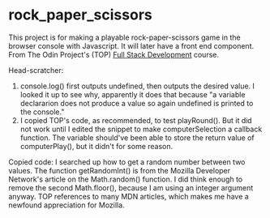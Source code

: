 # rock_paper_scissors

This project is for making a playable rock-paper-scissors game in the browser console with Javascript. It will later have a front end component. From The Odin Project's (TOP) [Full Stack Development](https://www.theodinproject.com/courses/web-development-101/lessons/rock-paper-scissors) course.

Head-scratcher:
1. console.log() first outputs undefined, then outputs the desired value. I looked it up to see why, apparently it does that because "a variable declararion does not produce a value so again undefined is printed to the console."
2. I copied TOP's code, as recommended, to test playRound(). But it did not work until I edited the snippet to make computerSelection a callback function. The variable should've been able to store the return value of computerPlay(), but it didn't for some reason.

Copied code: I searched up how to get a random number between two values. The function getRandomInt() is from the Mozilla Developer Network's article on the Math.random() function. I did think enough to remove the second Math.floor(), because I am using an integer argument anyway. TOP references to many MDN articles, which makes me have a newfound appreciation for Mozilla.